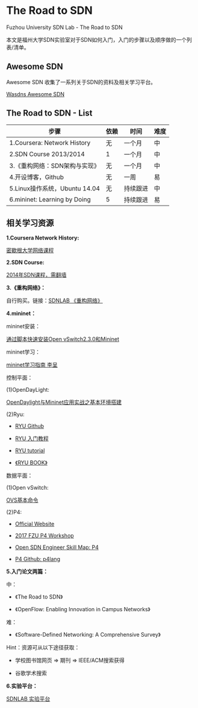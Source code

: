 # The Road to SDN

Fuzhou University SDN Lab - The Road to SDN

本文是福州大学SDN实验室对于SDN如何入门，入门的步骤以及顺序做的一个列表/清单。

## Awesome SDN

Awesome SDN 收集了一系列关于SDN的资料及相关学习平台。

[Wasdns Awesome SDN](https://github.com/Wasdns/awesome-sdn)

## The Road to SDN - List

| 步骤                           | 依赖   | 时间   | 难度   |
| ---------------------------- | ---- | ---- | ---- |
| 1.Coursera: Network History  | 无    | 一个月  | 中    |
| 2.SDN Course 2013/2014       | 1    | 一个月  | 中    |
| 3.《重构网络：SDN架构与实现》            | 无    | 一个月  | 中    |
| 4.开设博客，Github                | 无    | 一周   | 易    |
| 5.Linux操作系统，Ubuntu 14.04     | 无    | 持续跟进 | 中    |
| 6.mininet: Learning by Doing | 5    | 持续跟进 | 易    |

## 相关学习资源

**1.Coursera Network History:**

[密歇根大学网络课程](https://www.coursera.org/learn/internet-history)

**2.SDN Course:**

[2014年SDN课程，需翻墙](https://www.youtube.com/watch?v=I-XdDffLMqc&list=PLpherdrLyny-4Y6jXKvi0Ia9jJAk3M_Bs)

**3.《重构网络》：**

自行购买。链接：[SDNLAB 《重构网络》](http://www.sdnlab.com/book/18762.html)

**4.mininet：**

mininet安装：

[通过脚本快速安装Open vSwitch2.3.0和Mininet](http://www.sdnlab.com/3046.html)

mininet学习：

[mininet学习指南 李呈](http://www.sdnlab.com/11495.html)

控制平面：

(1)OpenDayLight:

[OpenDaylight与Mininet应用实战之基本环境搭建](http://www.sdnlab.com/1749.html)

(2)Ryu:

- [RYU Github](https://github.com/osrg/ryu)

- [RYU 入门教程](http://www.sdnlab.com/1785.html)

- [RYU tutorial](http://ryu.readthedocs.io/en/latest/getting_started.html)

- [《RYU BOOK》](https://github.com/peiqiaoWang/The-Road-to-SDN/blob/master/RYU/Ryubook.pdf)

数据平面：

(1)Open vSwitch:

[OVS基本命令](https://github.com/peiqiaoWang/The-Road-to-SDN/blob/master/OVS/ovs-commands-reference.pdf)

(2)P4:

- [Official Website](http://p4.org/)

- [2017 FZU P4 Workshop](https://github.com/Wasdns/2017_FZU_P4_Workshop)

- [Open SDN Engineer Skill Map: P4](https://github.com/PONOUBA/opensdn_engineer_skill_map/blob/master/skill_map_md/data_plane.md#p4)

- [P4 Github: p4lang](https://github.com/p4lang)

**5.入门论文两篇：**

中：

- 《The Road to SDN》

- 《OpenFlow: Enabling Innovation in Campus Networks》

难：

- 《Software-Defined Networking: A Comprehensive Survey》

Hint：资源可从以下途径获取：

- 学校图书馆网页 => 期刊 => IEEE/ACM搜索获得 

- 谷歌学术搜索

**6.实验平台：**

[SDNLAB 实验平台](http://www.sdnlab.com/1749.html)
